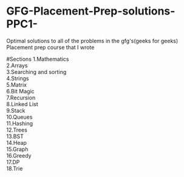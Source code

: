 # GFG-Placement-Prep-solutions-PPC1-
Optimal solutions to all of the problems in the gfg's(geeks for geeks) Placement prep course that I wrote

#Sections
1.Mathematics <br/>
2.Arrays<br/>
3.Searching and sorting<br/>
4.Strings<br/>
5.Matrix<br/>
6.Bit Magic<br/>
7.Recursion<br/>
8.Linked List<br/>
9.Stack<br/>
10.Queues<br/>
11.Hashing<br/>
12.Trees<br/>
13.BST<br/>
14.Heap<br/>
15.Graph<br/>
16.Greedy<br/>
17.DP<br/>
18.Trie<br/>

